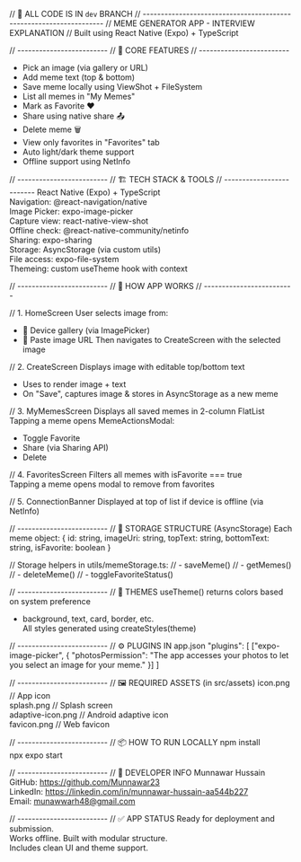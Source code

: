 // 📂 ALL CODE IS IN `dev` BRANCH
// -------------------------------------------------------------------
// MEME GENERATOR APP - INTERVIEW EXPLANATION
// Built using React Native (Expo) + TypeScript

// -------------------------
// 📱 CORE FEATURES
// -------------------------
- Pick an image (via gallery or URL)
- Add meme text (top & bottom)
- Save meme locally using ViewShot + FileSystem
- List all memes in "My Memes"
- Mark as Favorite ❤️
- Share using native share 📤
- Delete meme 🗑️
- View only favorites in "Favorites" tab
- Auto light/dark theme support
- Offline support using NetInfo

// -------------------------
// 🏗️ TECH STACK & TOOLS
// -------------------------
React Native (Expo) + TypeScript  
Navigation: @react-navigation/native  
Image Picker: expo-image-picker  
Capture view: react-native-view-shot  
Offline check: @react-native-community/netinfo  
Sharing: expo-sharing  
Storage: AsyncStorage (via custom utils)  
File access: expo-file-system  
Themeing: custom useTheme hook with context

// -------------------------
// 🧠 HOW APP WORKS
// -------------------------

// 1. HomeScreen
User selects image from:
  - 📁 Device gallery (via ImagePicker)
  - 🔗 Paste image URL
Then navigates to CreateScreen with the selected image

// 2. CreateScreen
Displays image with editable top/bottom text  
  - Uses <ViewShot> to render image + text  
  - On "Save", captures image & stores in AsyncStorage as a new meme

// 3. MyMemesScreen
Displays all saved memes in 2-column FlatList  
Tapping a meme opens MemeActionsModal:
  - Toggle Favorite
  - Share (via Sharing API)
  - Delete

// 4. FavoritesScreen
Filters all memes with isFavorite === true  
Tapping a meme opens modal to remove from favorites

// 5. ConnectionBanner
Displayed at top of list if device is offline (via NetInfo)

// -------------------------
// 📁 STORAGE STRUCTURE (AsyncStorage)
Each meme object:
{
  id: string,
  imageUri: string,
  topText: string,
  bottomText: string,
  isFavorite: boolean
}

// Storage helpers in utils/memeStorage.ts:
// - saveMeme()
// - getMemes()
// - deleteMeme()
// - toggleFavoriteStatus()

// -------------------------
// 🌈 THEMES
useTheme() returns colors based on system preference  
- background, text, card, border, etc.  
All styles generated using createStyles(theme)

// -------------------------
// ⚙️ PLUGINS IN app.json
"plugins": [
  ["expo-image-picker", {
    "photosPermission": "The app accesses your photos to let you select an image for your meme."
  }]
]

// -------------------------
// 🖼️ REQUIRED ASSETS (in src/assets)
icon.png           // App icon  
splash.png         // Splash screen  
adaptive-icon.png  // Android adaptive icon  
favicon.png        // Web favicon

// -------------------------
// 📦 HOW TO RUN LOCALLY
npm install  
npx expo start

// -------------------------
// 👤 DEVELOPER INFO
Munnawar Hussain  
GitHub: https://github.com/Munnawar23  
LinkedIn: https://linkedin.com/in/munnawar-hussain-aa544b227  
Email: munawwarh48@gmail.com

// -------------------------
// ✅ APP STATUS
Ready for deployment and submission.  
Works offline. Built with modular structure.  
Includes clean UI and theme support.
